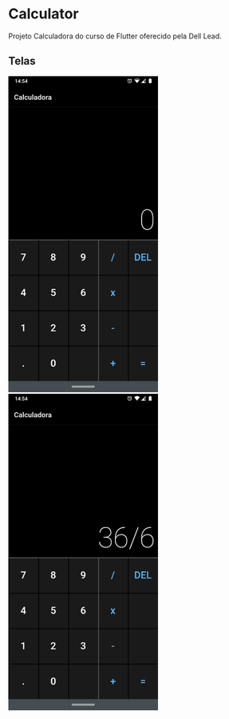 # Calculator

Projeto Calculadora do curso de Flutter oferecido pela Dell Lead.

## Telas

<kbd>
<img src="resources/screen1.png" alt="Tela 1" width="300"> 
</kbd>

<kbd>
<img src="resources/screen2.png" alt="Tela 2" width="300"> 
</kbd>
